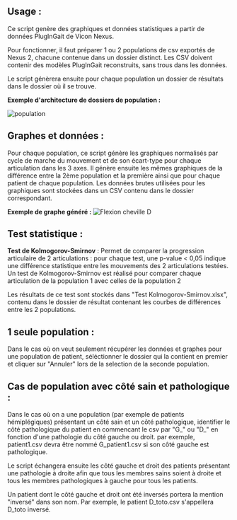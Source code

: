 ## Usage :

Ce script genère des graphiques et données statistiques a partir de données PlugInGait de Vicon Nexus.

Pour fonctionner, il faut préparer 1 ou 2 populations de csv exportés de Nexus 2, chacune contenue dans un dossier distinct. Les CSV doivent contenir des modèles PlugInGait reconstruits, sans trous dans les données.

Le script génèrera ensuite pour chaque population un dossier de résultats dans le dossier où il se trouve.

**Exemple d'architecture de dossiers de population :**

![population](https://user-images.githubusercontent.com/47147929/149176687-a8df554e-64ac-4467-ba42-a360e6631287.PNG)


## Graphes et données :

Pour chaque population, ce script génère les graphiques normalisés par cycle de marche du mouvement et de son écart-type pour chaque articulation dans les 3 axes. 
Il génère ensuite les mêmes graphiques de la différence entre la 2ème population et la première ainsi que pour chaque patient de chaque population.
Les données brutes utilisées pour les graphiques sont stockées dans un CSV contenu dans le dossier correspondant.

**Exemple de graphe généré :**
![Flexion cheville D](https://user-images.githubusercontent.com/47147929/149182881-69557d04-b3db-4926-a4ce-76a70c74ed2a.png)

## Test statistique :

**Test de Kolmogorov-Smirnov** : Permet de comparer la progression articulaire de 2 articulations : pour chaque test, une p-value < 0,05 indique une différence statistique entre les mouvements des 2 articulations testées. Un test de Kolmogorov-Smirnov est réalisé pour comparer chaque articulation de la population 1 avec celles de la population 2

Les résultats de ce test sont stockés dans  "Test Kolmogorov-Smirnov.xlsx", contenu dans le dossier de résultat contenant les courbes de différences entre les 2 populations.

## 1 seule population :

Dans le cas où on veut seulement récupérer les données et graphes pour une population de patient, séléctionner le dossier qui la contient en premier et cliquer sur "Annuler" lors de la selection de la seconde population.

## Cas de population avec côté sain et pathologique :

Dans le cas où on a une population (par exemple de patients hémiplégiques) présentant un côté sain et un côté pathologique, identifier le côté pathologique du patient en commencant le csv par "G_" ou "D_" en fonction d'une pathologie du côté gauche ou droit. par exemple, patient1.csv devra être nommé G_patient1.csv si son côté gauche est pathologique.

Le script échangera ensuite les côté gauche et droit des patients présentant une pathologie à droite afin que tous les membres sains soient à droite et tous les membres pathologiques à gauche pour tous les patients. 

Un patient dont le côté gauche et droit ont été inversés portera la mention "inversé" dans son nom. Par exemple, le patient D_toto.csv s'appellera D_toto inversé.
